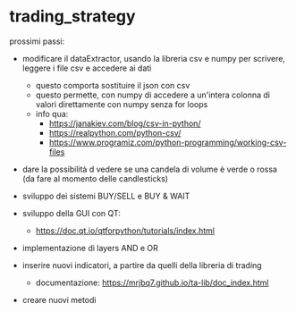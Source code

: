 # trading_strategy

prossimi passi:

- modificare il dataExtractor, usando la libreria csv e numpy per scrivere, leggere i file csv e accedere ai dati
    - questo comporta sostituire il json con csv
    - questo permette, con numpy di accedere a un'intera colonna di valori direttamente con numpy senza for loops
    - info qua:
        - https://janakiev.com/blog/csv-in-python/
        - https://realpython.com/python-csv/
        - https://www.programiz.com/python-programming/working-csv-files

- dare la possibilità d vedere se una candela di volume è verde o rossa (da fare al momento delle candlesticks)
- sviluppo dei sistemi BUY/SELL e BUY & WAIT
    
- sviluppo della GUI con QT:
    - https://doc.qt.io/qtforpython/tutorials/index.html
    
- implementazione di layers AND e OR
- inserire nuovi indicatori, a partire da quelli della libreria di trading
    - documentazione: https://mrjbq7.github.io/ta-lib/doc_index.html
    
- creare nuovi metodi
